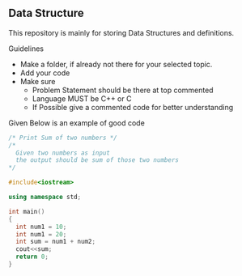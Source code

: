 ## Data Structure

This repository is mainly for storing Data Structures and definitions.

Guidelines

- Make a folder, if already not there for your selected topic.
- Add your code
- Make sure
  - Problem Statement should be there at top commented
  - Language MUST be C++ or C
  - If Possible give a commented code for better understanding

Given Below is an example of good code

```cpp
/* Print Sum of two numbers */
/*
  Given two numbers as input 
  the output should be sum of those two numbers
*/

#include<iostream>

using namespace std;

int main()
{
  int num1 = 10;
  int num1 = 20;
  int sum = num1 + num2;
  cout<<sum;
  return 0;
}
```
